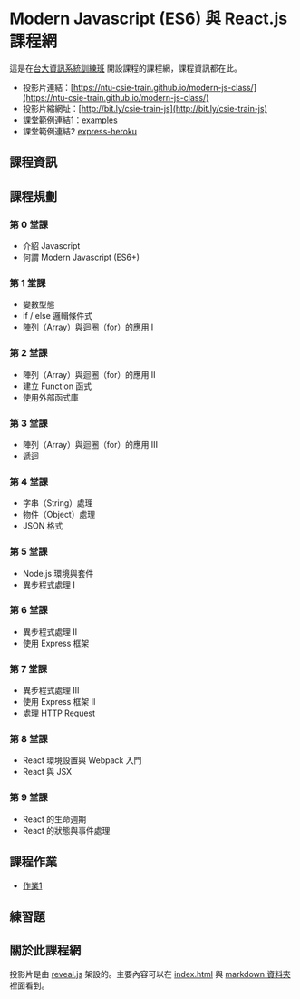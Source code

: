 # Modern Javascript (ES6) 與 React.js 課程網
這是在[台大資訊系統訓練班](http://train.csie.ntu.edu.tw/train/) 開設課程的課程網，課程資訊都在此。
 * 投影片連結：[https://ntu-csie-train.github.io/modern-js-class/](https://ntu-csie-train.github.io/modern-js-class/)
 * 投影片縮網址：[http://bit.ly/csie-train-js](http://bit.ly/csie-train-js)
 * 課堂範例連結1：[examples](/examples)
 * 課堂範例連結2 [express-heroku](https://github.com/godgunman/express-heroku)

## 課程資訊

## 課程規劃
  ### 第 0 堂課
  * 介紹 Javascript
  * 何謂 Modern Javascript (ES6+)
  ### 第 1 堂課
  * 變數型態
  * if / else 邏輯條件式
  * 陣列（Array）與迴圈（for）的應用 I
  ### 第 2 堂課
  * 陣列（Array）與迴圈（for）的應用 II
  * 建立 Function 函式
  * 使用外部函式庫
  ### 第 3 堂課
  * 陣列（Array）與迴圈（for）的應用 III
  * 遞迴
  ### 第 4 堂課
  * 字串（String）處理
  * 物件（Object）處理
  * JSON 格式
  ### 第 5 堂課
  * Node.js 環境與套件
  * 異步程式處理 I
  ### 第 6 堂課
  * 異步程式處理 II
  * 使用 Express 框架
  ### 第 7 堂課
  * 異步程式處理 III
  * 使用 Express 框架 II
  * 處理 HTTP Request
  ### 第 8 堂課
  * React 環境設置與 Webpack 入門
  * React 與 JSX
  ### 第 9 堂課
  * React 的生命週期
  * React 的狀態與事件處理

## 課程作業
 * [作業1](/markdown/homework1.md)


## 練習題

## 關於此課程網
投影片是由 [reveal.js](https://github.com/hakimel/reveal.js/) 架設的。主要內容可以在 [index.html](./index.html) 與 [markdown 資料夾](./markdown) 裡面看到。 